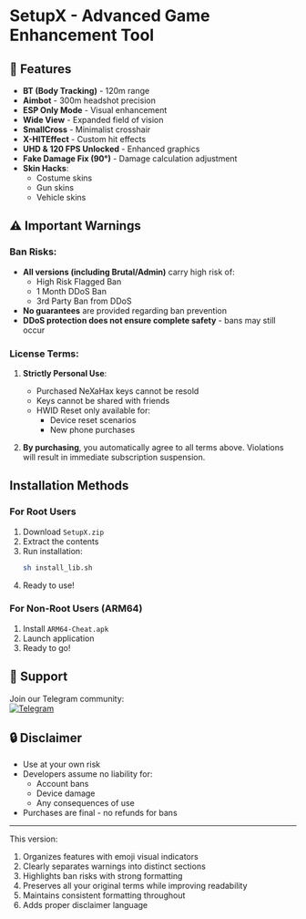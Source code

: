 # SetupX - Advanced Game Enhancement Tool

## 🌟 Features
- **BT (Body Tracking)** - 120m range
- **Aimbot** - 300m headshot precision
- **ESP Only Mode** - Visual enhancement
- **Wide View** - Expanded field of vision
- **SmallCross** - Minimalist crosshair
- **X-HITEffect** - Custom hit effects
- **UHD & 120 FPS Unlocked** - Enhanced graphics
- **Fake Damage Fix (90°)** - Damage calculation adjustment
- **Skin Hacks**:
  - Costume skins
  - Gun skins
  - Vehicle skins

## ⚠️ Important Warnings
### Ban Risks:
- **All versions (including Brutal/Admin)** carry high risk of:
  - High Risk Flagged Ban
  - 1 Month DDoS Ban
  - 3rd Party Ban from DDoS
- **No guarantees** are provided regarding ban prevention
- **DDoS protection does not ensure complete safety** - bans may still occur

### License Terms:
1. **Strictly Personal Use**:
   - Purchased NeXaHax keys cannot be resold
   - Keys cannot be shared with friends
   - HWID Reset only available for:
     - Device reset scenarios
     - New phone purchases

2. **By purchasing**, you automatically agree to all terms above. Violations will result in immediate subscription suspension.

## Installation Methods

### For Root Users
1. Download `SetupX.zip`
2. Extract the contents
3. Run installation:
   ```bash
   sh install_lib.sh
   ```
4. Ready to use!

### For Non-Root Users (ARM64)
1. Install `ARM64-Cheat.apk`
2. Launch application
3. Ready to go!

## 📢 Support
Join our Telegram community:  
[![Telegram](https://img.shields.io/badge/Join-Telegram-blue?style=flat&logo=telegram)](https://t.me/NeXaHax)

## 🔒 Disclaimer
- Use at your own risk
- Developers assume no liability for:
  - Account bans
  - Device damage
  - Any consequences of use
- Purchases are final - no refunds for bans

---

This version:
1. Organizes features with emoji visual indicators
2. Clearly separates warnings into distinct sections
3. Highlights ban risks with strong formatting
4. Preserves all your original terms while improving readability
5. Maintains consistent formatting throughout
6. Adds proper disclaimer language
